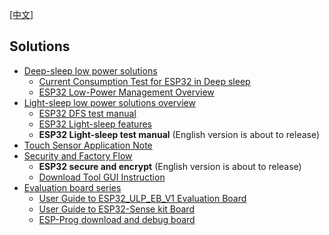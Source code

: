 [[中文]](readme_cn.md) 

## Solutions

* [Deep-sleep low power solutions](low_power_solution/readme_en.md)
    * [Current Consumption Test for ESP32 in Deep sleep](low_power_solution/deep-sleep_current_test_en.md)
    * [ESP32 Low-Power Management Overview](low_power_solution/esp32_lowpower_solution_en.md)
* [Light-sleep low power solutions overview](DFS_and_light_sleep/readme_en.md)
    * [ESP32 DFS test manual](./DFS_and_light_sleep/DFS_test_manual_en.md)
    * [ESP32 Light-sleep features](./DFS_and_light_sleep/light_sleep_performance_en.md)
    * __ESP32 Light-sleep test manual__ (English version is about to release)
* [Touch Sensor Application Note](touch_pad_solution/touch_sensor_design_en.md)
* [Security and Factory Flow](security_solution/readme_en.md)
    * __ESP32 secure and encrypt__ (English version is about to release)
    * [Download Tool GUI Instruction](security_solution/download_tool_en.md)
* [Evaluation board series](evaluation_boards/readme_en.md)
    * [User Guide to ESP32_ULP_EB_V1 Evaluation Board](evaluation_boards/esp32_ulp_eb_en.md)
    * [User Guide to ESP32-Sense kit Board](evaluation_boards/esp32_sense_kit_guide_en.md)
    * [ESP-Prog download and debug board](evaluation_boards/ESP-Prog_guide_en.md)
